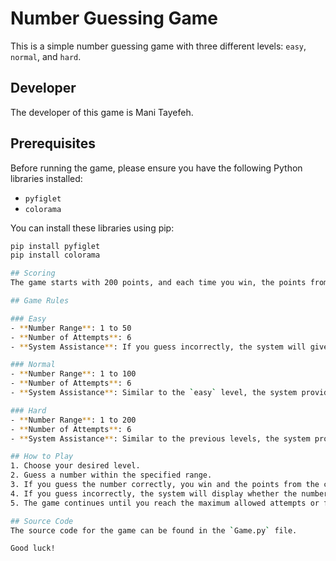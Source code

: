 # Number Guessing Game

This is a simple number guessing game with three different levels: `easy`, `normal`, and `hard`.

## Developer

The developer of this game is Mani Tayefeh.

## Prerequisites

Before running the game, please ensure you have the following Python libraries installed:

- `pyfiglet`
- `colorama`

You can install these libraries using pip:

```bash
pip install pyfiglet 
pip install colorama

## Scoring
The game starts with 200 points, and each time you win, the points from the chosen level are deducted from your total score.

## Game Rules

### Easy
- **Number Range**: 1 to 50
- **Number of Attempts**: 6
- **System Assistance**: If you guess incorrectly, the system will give you hints whether the number is higher or lower.

### Normal
- **Number Range**: 1 to 100
- **Number of Attempts**: 6
- **System Assistance**: Similar to the `easy` level, the system provides hints.

### Hard
- **Number Range**: 1 to 200
- **Number of Attempts**: 6
- **System Assistance**: Similar to the previous levels, the system provides hints.

## How to Play
1. Choose your desired level.
2. Guess a number within the specified range.
3. If you guess the number correctly, you win and the points from the chosen level are deducted from your total score.
4. If you guess incorrectly, the system will display whether the number is higher or lower.
5. The game continues until you reach the maximum allowed attempts or find the correct number.

## Source Code
The source code for the game can be found in the `Game.py` file.

Good luck!
